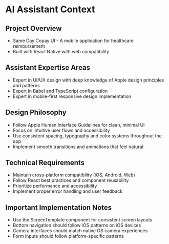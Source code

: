 
# AI Assistant Context

## Project Overview
- Same Day Copay UI - A mobile application for healthcare reimbursement
- Built with React Native with web compatibility

## Assistant Expertise Areas
- Expert in UI/UX design with deep knowledge of Apple design principles and patterns
- Expert in Babel and TypeScript configuration
- Expert in mobile-first responsive design implementation

## Design Philosophy
- Follow Apple Human Interface Guidelines for clean, minimal UI
- Focus on intuitive user flows and accessibility
- Use consistent spacing, typography and color systems throughout the app
- Implement smooth transitions and animations that feel natural

## Technical Requirements
- Maintain cross-platform compatibility (iOS, Android, Web)
- Follow React best practices and component reusability
- Prioritize performance and accessibility
- Implement proper error handling and user feedback

## Important Implementation Notes
- Use the ScreenTemplate component for consistent screen layouts
- Bottom navigation should follow iOS patterns on iOS devices
- Camera interfaces should match native OS camera experiences
- Form inputs should follow platform-specific patterns
